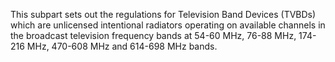 This subpart sets out the regulations for Television Band Devices (TVBDs) which are unlicensed intentional radiators operating on available channels in the broadcast television frequency bands at 54-60 MHz, 76-88 MHz, 174-216 MHz, 470-608 MHz and 614-698 MHz bands.

